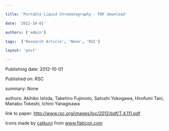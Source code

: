 ---
title: 'Portable Liquid Chromatography - PDF download'
date: '2012-10-01'
authors: ['admin']
tags:  ['Research Article', 'None', 'RSC']
layout: 'post'
---
Publishing date: 2012-10-01

Published on: RSC

summary: None

authors: Akihiko Ishida, Takehiro Fujimoto, Satoshi Yokogawa, Hirofumi Tani, Manabu Tokeshi, Ichiro Yanagisawa

link to paper: http://www.rsc.org/images/loc/2012/pdf/T.4.111.pdf

Icons made by <a href="https://www.flaticon.com/free-icon/bookshelves_3576884" title="catkuro">catkuro</a> from <a href="https://www.flaticon.com/" title="Flaticon"> www.flaticon.com</a>
